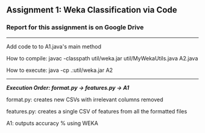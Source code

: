 ## Assignment 1: Weka Classification via Code
### Report for this assignment is on Google Drive

---

Add code to to A1.java's main method

How to compile: javac -classpath util/weka.jar util/MyWekaUtils.java A2.java

How to execute: java -cp .:util/weka.jar A2 <args>

---

***Execution Order: format.py -> features.py -> A1***

format.py: creates new CSVs with irrelevant columns removed

features.py: creates a single CSV of features from all the formatted files

A1: outputs accuracy % using WEKA
